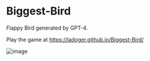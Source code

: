 # Biggest-Bird
Flappy Bird generated by GPT-4.

Play the game at https://ladoger.github.io/Biggest-Bird/

![image](https://user-images.githubusercontent.com/60722582/225624443-24bc49aa-0061-4f93-afad-81e0f67cf99e.png)
